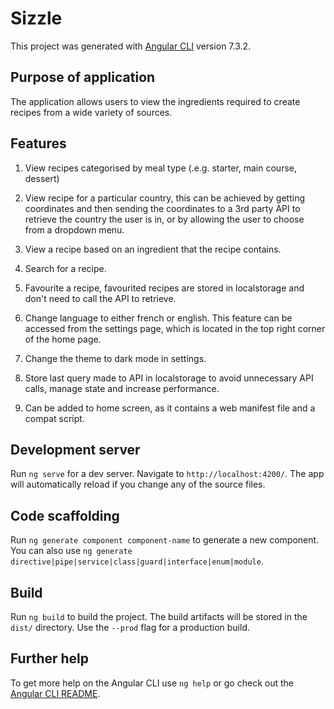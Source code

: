 # Sizzle

This project was generated with [Angular CLI](https://github.com/angular/angular-cli) version 7.3.2.

## Purpose of application

The application allows users to view the ingredients required to create recipes from a wide variety of sources. 

## Features

1. View recipes categorised by meal type (.e.g. starter, main course, dessert)

2. View recipe for a particular country, this can be achieved by getting coordinates and then sending the coordinates to a 3rd party API to retrieve the country the user is in, or by allowing the user to choose from a dropdown menu.

3. View a recipe based on an ingredient that the recipe contains.

4. Search for a recipe.

5. Favourite a recipe, favourited recipes are stored in localstorage and don't need to call the API to retrieve.

6. Change language to either french or english. This feature can be accessed from the settings page, which is located in the top right corner of the home page.

7. Change the theme to dark mode in settings.

8. Store last query made to API in localstorage to avoid unnecessary API calls, manage state and increase performance.

9. Can be added to home screen, as it contains a web manifest file and a compat script.

## Development server

Run `ng serve` for a dev server. Navigate to `http://localhost:4200/`. The app will automatically reload if you change any of the source files.

## Code scaffolding

Run `ng generate component component-name` to generate a new component. You can also use `ng generate directive|pipe|service|class|guard|interface|enum|module`.

## Build

Run `ng build` to build the project. The build artifacts will be stored in the `dist/` directory. Use the `--prod` flag for a production build.

## Further help

To get more help on the Angular CLI use `ng help` or go check out the [Angular CLI README](https://github.com/angular/angular-cli/blob/master/README.md).
